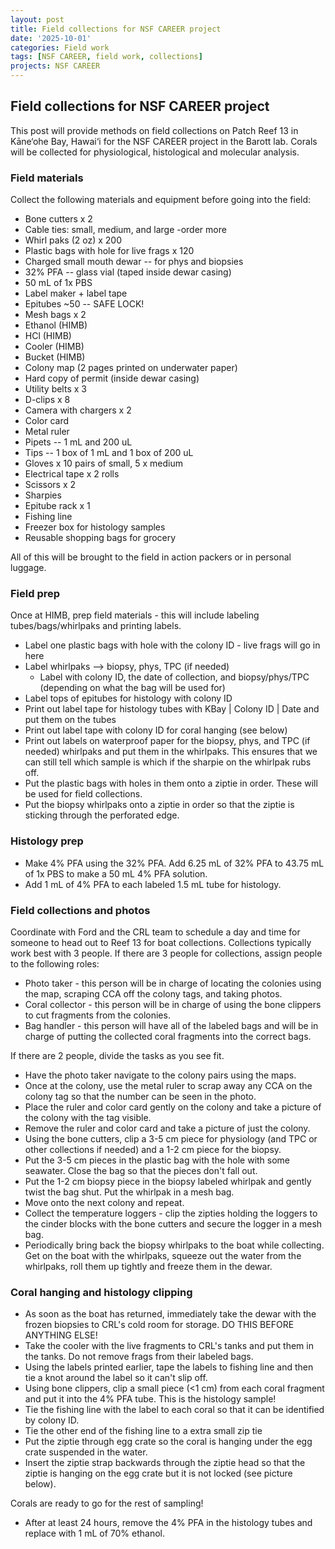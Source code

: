 ```yaml
---
layout: post
title: Field collections for NSF CAREER project
date: '2025-10-01'
categories: Field work
tags: [NSF CAREER, field work, collections]
projects: NSF CAREER
---
```


## Field collections for NSF CAREER project

This post will provide methods on field collections on Patch Reef 13 in Kāne‘ohe Bay, Hawai‘i for the NSF CAREER project in the Barott lab. Corals will be collected for physiological, histological and molecular analysis. 

### Field materials 

Collect the following materials and equipment before going into the field: 

* Bone cutters x 2
* Cable ties: small, medium, and large -order more
* Whirl paks (2 oz) x 200
* Plastic bags with hole for live frags x 120
* Charged small mouth dewar -- for phys and biopsies
* 32% PFA -- glass vial (taped inside dewar casing)
* 50 mL of 1x PBS
* Label maker + label tape 
* Epitubes ~50 -- SAFE LOCK!
* Mesh bags x 2 
* Ethanol (HIMB)
* HCl (HIMB)
* Cooler (HIMB)
* Bucket (HIMB)
* Colony map (2 pages printed on underwater paper)
* Hard copy of permit (inside dewar casing)
* Utility belts x 3
* D-clips x 8
* Camera with chargers x 2
* Color card
* Metal ruler 
* Pipets -- 1 mL and 200 uL
* Tips -- 1 box of 1 mL and 1 box of 200 uL
* Gloves x 10 pairs of small, 5 x medium
* Electrical tape x 2 rolls
* Scissors x 2
* Sharpies
* Epitube rack x 1
* Fishing line
* Freezer box for histology samples
* Reusable shopping bags for grocery

All of this will be brought to the field in action packers or in personal luggage. 

### Field prep 

Once at HIMB, prep field materials - this will include labeling tubes/bags/whirlpaks and printing labels. 

- Label one plastic bags with hole with the colony ID - live frags will go in here 
- Label whirlpaks --> biopsy, phys, TPC (if needed)
	- Label with colony ID, the date of collection, and biopsy/phys/TPC (depending on what the bag will be used for)
- Label tops of epitubes for histology with colony ID 
- Print out label tape for histology tubes with KBay | Colony ID | Date and put them on the tubes 
- Print out label tape with colony ID for coral hanging (see below) 
- Print out labels on waterproof paper for the biopsy, phys, and TPC (if needed) whirlpaks and put them in the whirlpaks. This ensures that we can still tell which sample is which if the sharpie on the whirlpak rubs off. 
- Put the plastic bags with holes in them onto a ziptie in order. These will be used for field collections. 
- Put the biopsy whirlpaks onto a ziptie in order so that the ziptie is sticking through the perforated edge. 

### Histology prep 

- Make 4% PFA using the 32% PFA. Add 6.25 mL of 32% PFA to 43.75 mL of 1x PBS to make a 50 mL 4% PFA solution. 
- Add 1 mL of 4% PFA to each labeled 1.5 mL tube for histology. 

### Field collections and photos 

Coordinate with Ford and the CRL team to schedule a day and time for someone to head out to Reef 13 for boat collections. Collections typically work best with 3 people. If there are 3 people for collections, assign people to the following roles: 

- Photo taker - this person will be in charge of locating the colonies using the map, scraping CCA off the colony tags, and taking photos. 
- Coral collector - this person will be in charge of using the bone clippers to cut fragments from the colonies. 
- Bag handler - this person will have all of the labeled bags and will be in charge of putting the collected coral fragments into the correct bags. 

If there are 2 people, divide the tasks as you see fit. 

- Have the photo taker navigate to the colony pairs using the maps. 
- Once at the colony, use the metal ruler to scrap away any CCA on the colony tag so that the number can be seen in the photo. 
- Place the ruler and color card gently on the colony and take a picture of the colony with the tag visible. 
- Remove the ruler and color card and take a picture of just the colony. 
- Using the bone cutters, clip a 3-5 cm piece for physiology (and TPC or other collections if needed) and a 1-2 cm piece for the biopsy. 
- Put the 3-5 cm pieces in the plastic bag with the hole with some seawater. Close the bag so that the pieces don't fall out. 
- Put the 1-2 cm biopsy piece in the biopsy labeled whirlpak and gently twist the bag shut. Put the whirlpak in a mesh bag.  
- Move onto the next colony and repeat. 
- Collect the temperature loggers - clip the zipties holding the loggers to the cinder blocks with the bone cutters and secure the logger in a mesh bag. 
- Periodically bring back the biopsy whirlpaks to the boat while collecting. Get on the boat with the whirlpaks, squeeze out the water from the whirlpaks, roll them up tightly and freeze them in the dewar. 

### Coral hanging and histology clipping 

- As soon as the boat has returned, immediately take the dewar with the frozen biopsies to CRL's cold room for storage. DO THIS BEFORE ANYTHING ELSE! 
- Take the cooler with the live fragments to CRL's tanks and put them in the tanks. Do not remove frags from their labeled bags. 
- Using the labels printed earlier, tape the labels to fishing line and then tie a knot around the label so it can't slip off. 
- Using bone clippers, clip a small piece (<1 cm) from each coral fragment and put it into the 4% PFA tube. This is the histology sample! 
- Tie the fishing line with the label to each coral so that it can be identified by colony ID. 
- Tie the other end of the fishing line to a extra small zip tie 
- Put the ziptie through egg crate so the coral is hanging under the egg crate suspended in the water. 
- Insert the ziptie strap backwards through the ziptie head so that the ziptie is hanging on the egg crate but it is not locked (see picture below). 

Corals are ready to go for the rest of sampling! 

- After at least 24 hours, remove the 4% PFA in the histology tubes and replace with 1 mL of 70% ethanol. 